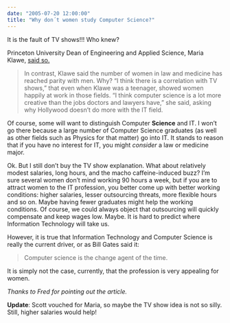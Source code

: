 ```yaml
---
date: "2005-07-20 12:00:00"
title: "Why don´t women study Computer Science?"
---
```




It is the fault of TV shows!!! Who knew?

Princeton University Dean of Engineering and Applied Science, Maria Klawe, [said so.](http://www.eweek.com/c/a/Mobile-and-Wireless/HP-TouchPad-Needs-68-Weeks-for-Additional-Shipments-142584)

> In contrast, Klawe said the number of women in law and medicine has reached parity with men. Why? &ldquo;I think there is a correlation with TV shows,&rdquo; that even when Klawe was a teenager, showed women happily at work in those fields. &ldquo;I think computer science is a lot more creative than the jobs doctors and lawyers have,&rdquo; she said, asking why Hollywood doesn&rsquo;t do more with the IT field.


Of course, some will want to distinguish Computer __Science__ and IT. I won&rsquo;t go there because a large number of Computer Science graduates (as well as other fields such as Physics for that matter) go into IT. It stands to reason that if you have no interest for IT, you might _consider_ a law or medicine major.

Ok. But I still don&rsquo;t buy the TV show explanation. What about relatively modest salaries, long hours, and the macho caffeine-induced buzz? I&rsquo;m sure several women don&rsquo;t mind working 90 hours a week, but if you are to attract women to the IT profession, you better come up with better working conditions: higher salaries, lesser outsourcing threats, more flexible hours and so on.
Maybe having fewer graduates might help the working conditions. Of course, we could always object that outsourcing will quickly compensate and keep wages low. Maybe. It is hard to predict where Information Technology will take us.

However, it is true that Information Technology and Computer Science is really the current driver, or as Bill Gates said it:

> Computer science is the change agent of the time.


It is simply not the case, currently, that the profession is very appealing for women.

<em>Thanks to Fred for pointing out the article.</em>

__Update__: Scott vouched for Maria, so maybe the TV show idea is not so silly. Still, higher salaries would help!

